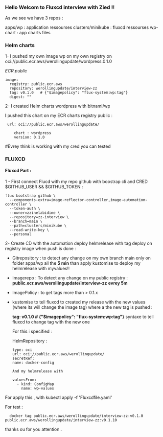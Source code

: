 ### Hello Welcom to Fluxcd interview with Zied !!


As we see we have 3 repos :

apps/wp : application ressourses
clusters/minikube : fluxcd ressourses
wp-chart : app charts files 


### Helm charts 

1- I pushed my own image wp on my own registry on oci://public.ecr.aws/werollingupdate/wordpress:0.1.0

*ECR public*  

    image:
      registry: public.ecr.aws
      repository: werollingupdate/interview-zz 
      tag: v0.1.0   # {"$imagepolicy": "flux-system:wp:tag"}
      digest: ""


2- I created Helm charts wordpress with bitnami/wp  

I pushed this chart on my ECR charts registry public :

     url: oci://public.ecr.aws/werollingupdate/

        chart : wordpress 
        version: 0.1.0

#Evrey think is working with my cred you can tested

### FLUXCD

#### Fluxcd Part :


 1 - First connect Flucd with my repo github with boostrap cli and CRED $GITHUB_USER && $GITHUB_TOKEN  :



    flux bootstrap github \
      --components-extra=image-reflector-controller,image-automation-controller \
      --token-auth \
      --owner=zzinelabidine \
      --repository=zz-interview \
      --branch=main \
      --path=clusters/minikube \
      --read-write-key \
      --personal


2-  Create CD with the automation deploy helmrelease with tag deploy on registry image when push is done   : 


* Gitrepository : to detect any change on my own branch main only on folder apps/wp all the **5 min** than apply kustomise to deploy my helmrelease with myvalues!!


* Imagerepo : To detect any change on my public registry : **public.ecr.aws/werollingupdate/interview-zz** **evrey 5m**

* ImagePolicy : to get tags more than > 0.1.x

* kustomise to tell fluxcd to created my release with the new values (where its will change the image tag) where a the new tag is pushed :

  **tag: v0.1.0   # {"$imagepolicy": "flux-system:wp:tag"}** syntaxe to tell fluxcd to change tag with the new one 


  For this i specified :

  HelmRepository :


      type: oci
      url: oci://public.ecr.aws/werollingupdate/
      secretRef:
      name: docker-config
      
      And my helmrelease with 

      valuesFrom:
        - kind: ConfigMap
          name: wp-values


For apply this , with kubectl apply -f 'Fluxcdfile.yaml'

For test : 

      docker tag public.ecr.aws/werollingupdate/interview-zz:v0.1.0 public.ecr.aws/werollingupdate/interview-zz:v0.1.10

thanks ou for you attention .
